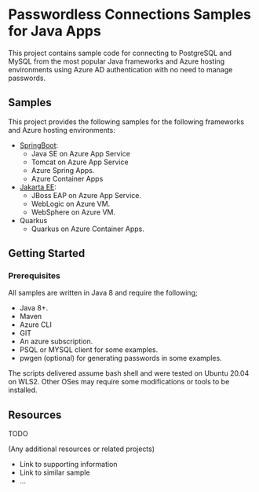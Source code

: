 # Passwordless Connections Samples for Java Apps

This project contains sample code for connecting to PostgreSQL and MySQL from the most popular Java frameworks and Azure hosting environments using Azure AD authentication with no need to manage passwords.

## Samples

This project provides the following samples for the following frameworks and Azure hosting environments:

* [SpringBoot](SpringBoot/README.md):
  * Java SE on Azure App Service
  * Tomcat on Azure App Service
  * Azure Spring Apps.
  * Azure Container Apps
* [Jakarta EE](JakartaEE/README.md):
  * JBoss EAP on Azure App Service.
  * WebLogic on Azure VM.
  * WebSphere on Azure VM.
* Quarkus
  * Quarkus on Azure Container Apps.

## Getting Started

### Prerequisites

All samples are written in Java 8 and require the following;

- Java 8+.
- Maven
- Azure CLI
- GIT
- An azure subscription.
- PSQL or MYSQL client for some examples.
- pwgen (optional) for generating passwords in some examples.

The scripts delivered assume bash shell and were tested on Ubuntu 20.04 on WLS2. Other OSes may require some modifications or tools to be installed.

## Resources

TODO

(Any additional resources or related projects)

- Link to supporting information
- Link to similar sample
- ...
